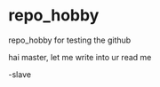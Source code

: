 # repo_hobby
repo_hobby for testing the github


hai master,
 let me write into ur read me 
 
 -slave
